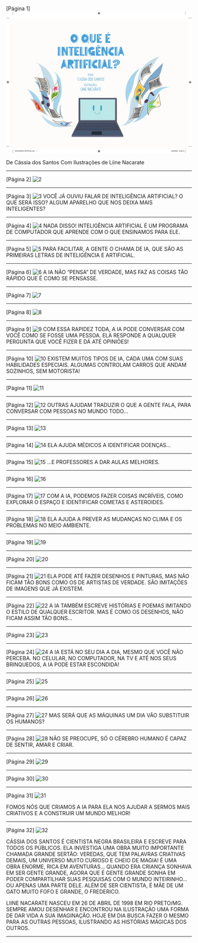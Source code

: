 [Página 1]
![1](./img/page_1-01.jpg)

De Cássia dos Santos
Com Ilustrações de Liine Nacarate

---
[Página 2]
![2](./img/page_2-01.jpg)

---

[Página 3]
![3](./img/page_3-01.jpg)
VOCÊ JÁ OUVIU FALAR DE INTELIGÊNCIA
ARTIFICIAL? O QUE SERÁ ISSO? ALGUM
APARELHO QUE NOS DEIXA MAIS
INTELIGENTES?

---

[Página 4]
![4](./img/page_4-01.jpg)
NADA DISSO! INTELIGÊNCIA ARTIFICIAL
É UM PROGRAMA DE COMPUTADOR
QUE APRENDE COM O QUE
ENSINAMOS PARA ELE.




---

[Página 5]
![5](./img/page_5-01.jpg)
PARA FACILITAR, A GENTE O CHAMA DE
IA, QUE SÃO AS PRIMEIRAS LETRAS DE
INTELIGÊNCIA E ARTIFICIAL.




---

[Página 6]
![6](./img/page_6-01.jpg)
A IA NÃO “PENSA” DE VERDADE, MAS
FAZ AS COISAS TÃO RÁPIDO QUE É COMO
SE PENSASSE.




---

[Página 7]
![7](./img/page_7-01.jpg)



---

[Página 8]
![8](./img/page_8-01.jpg)



---

[Página 9]
![9](./img/page_9-01.jpg)
COM ESSA RAPIDEZ TODA, A IA PODE
CONVERSAR COM VOCÊ COMO SE FOSSE
UMA PESSOA.
ELA RESPONDE A QUALQUER PERGUNTA QUE
VOCÊ FIZER E DÁ ATÉ OPINIÕES!




---

[Página 10]
![10](./img/page_10-01.jpg)
EXISTEM MUITOS TIPOS DE IA, CADA UMA COM
SUAS HABILIDADES ESPECIAIS.
ALGUMAS CONTROLAM CARROS QUE ANDAM
SOZINHOS, SEM MOTORISTA!



---

[Página 11]
![11](./img/page_11-01.jpg)


---

[Página 12]
![12](./img/page_12-01.jpg)
OUTRAS AJUDAM TRADUZIR
O QUE A GENTE FALA, PARA
CONVERSAR COM PESSOAS
NO MUNDO TODO...



---

[Página 13]
![13](./img/page_13-01.jpg)


---

[Página 14]
![14](./img/page_14-01.jpg)
ELA AJUDA MÉDICOS A IDENTIFICAR DOENÇAS...



---

[Página 15]
![15](./img/page_15-01.jpg)
...E PROFESSORES A DAR AULAS MELHORES.



---

[Página 16]
![16](./img/page_16-01.jpg)


---

[Página 17]
![17](./img/page_17-01.jpg)
COM A IA, PODEMOS FAZER COISAS INCRÍVEIS, COMO
EXPLORAR O ESPAÇO E IDENTIFICAR COMETAS E ASTEROIDES.



---

[Página 18]
![18](./img/page_18-01.jpg)
ELA AJUDA A PREVER AS
MUDANÇAS NO CLIMA E
OS PROBLEMAS NO MEIO
AMBIENTE.



---

[Página 19]
![19](./img/page_19-01.jpg)


---

[Página 20]
![20](./img/page_20-01.jpg)



---

[Página 21]
![21](./img/page_21-01.jpg)
ELA PODE ATÉ FAZER DESENHOS E PINTURAS,
MAS NÃO FICAM TÃO BONS COMO OS DE
ARTISTAS DE VERDADE. SÃO IMITAÇÕES DE
IMAGENS QUE JÁ EXISTEM.




---

[Página 22]
![22](./img/page_22-01.jpg)
A IA TAMBÉM ESCREVE HISTÓRIAS E POEMAS IMITANDO O
ESTILO DE QUALQUER ESCRITOR.
MAS É COMO OS DESENHOS, NÃO FICAM ASSIM TÃO BONS...



---

[Página 23]
![23](./img/page_23-01.jpg)



---

[Página 24]
![24](./img/page_24-01.jpg)
A IA ESTÁ NO SEU DIA A DIA, MESMO
QUE VOCÊ NÃO PERCEBA.
NO CELULAR, NO COMPUTADOR, NA
TV E ATÉ NOS SEUS BRINQUEDOS, A IA
PODE ESTAR ESCONDIDA!




---

[Página 25]
![25](./img/page_25-01.jpg)



---

[Página 26]
![26](./img/page_26-01.jpg)



---

[Página 27]
![27](./img/page_27-01.jpg)
MAS SERÁ QUE AS MÁQUINAS UM DIA
VÃO SUBSTITUIR OS HUMANOS?




---

[Página 28]
![28](./img/page_28-01.jpg)
NÃO SE PREOCUPE, SÓ O CÉREBRO HUMANO
É CAPAZ DE SENTIR, AMAR E CRIAR.




---

[Página 29]
![29](./img/page_29-01.jpg)



---

[Página 30]
![30](./img/page_30-01.jpg)




---

[Página 31]
![31](./img/page_31-01.jpg)

FOMOS NÓS QUE CRIAMOS A IA PARA ELA
NOS AJUDAR A SERMOS MAIS CRIATIVOS E A
CONSTRUIR UM MUNDO MELHOR!



---

[Página 32]
![32](./img/page_32-01.jpg)

CÁSSIA DOS SANTOS É CIENTISTA NEGRA BRASILEIRA E ESCREVE PARA TODOS OS
PÚBLICOS. ELA INVESTIGA UMA OBRA MUITO IMPORTANTE CHAMADA GRANDE
SERTÃO: VEREDAS, QUE TEM PALAVRAS CRIATIVAS DEMAIS, UM UNIVERSO MUITO
CURIOSO E CHEIO DE MAGIA! É UMA OBRA ENORME, RICA EM AVENTURAS…
QUANDO ERA CRIANÇA SONHAVA EM SER GENTE GRANDE, AGORA QUE É GENTE
GRANDE SONHA EM PODER COMPARTILHAR SUAS PESQUISAS COM O MUNDO
INTEIRINHO… OU APENAS UMA PARTE DELE. ALÉM DE SER CIENTISTA, É MÃE DE UM
GATO MUITO FOFO E GRANDE, O FREDERICO.

LIINE NACARATE NASCEU EM 26 DE ABRIL DE 1998 EM RIO PRETO/MG. SEMPRE
AMOU DESENHAR E ENCONTROU NA ILUSTRAÇÃO UMA FORMA DE DAR VIDA A SUA
IMAGINAÇÃO. HOJE EM DIA BUSCA FAZER O MESMO PARA AS OUTRAS PESSOAS,
ILUSTRANDO AS HISTÓRIAS MÁGICAS DOS OUTROS.





---

